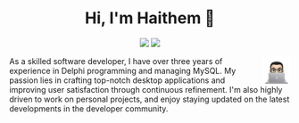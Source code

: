 <h1 align="center">Hi, I'm Haithem 👋</h1>
<p align="center">
    <a href="https://www.facebook.com/nini.haithem"><img src="https://img.shields.io/badge/facebook-blue?style=flat&logo=facebook&logoColor=white"/></a>
    <a href="mailto:haithemnini.dev@gmail.com"><img src="https://img.shields.io/badge/gmail-red?style=flat&logo=gmail&logoColor=white"/></a>
  </p>
  
  <img src="https://github.com/haithemnini/haithemnini/blob/main/profile-img.png" align="right" width="10%"/>

As a skilled software developer, I have over three years of experience in Delphi programming and managing MySQL. My passion lies in crafting top-notch desktop applications and improving user satisfaction through continuous refinement. I'm also highly driven to work on personal projects, and enjoy staying updated on the latest developments in the developer community.

